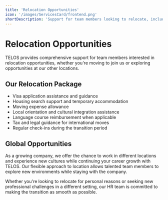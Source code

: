 ```yaml
---
title: 'Relocation Opportunities'
icon: '/images/ServicesCard/frontend.png'
shortDescription: 'Support for team members looking to relocate, including guidance with visas, housing, and integration into new communities.'
---
```


# Relocation Opportunities

TELOS provides comprehensive support for team members interested in relocation opportunities, whether you're moving to join us or exploring opportunities at our other locations.

## Our Relocation Package

- Visa application assistance and guidance
- Housing search support and temporary accommodation
- Moving expense allowance
- Local orientation and cultural integration assistance
- Language course reimbursement when applicable
- Tax and legal guidance for international moves
- Regular check-ins during the transition period

## Global Opportunities

As a growing company, we offer the chance to work in different locations and experience new cultures while continuing your career growth with TELOS. Our flexible approach to location allows talented team members to explore new environments while staying with the company.

Whether you're looking to relocate for personal reasons or seeking new professional challenges in a different setting, our HR team is committed to making the transition as smooth as possible.
